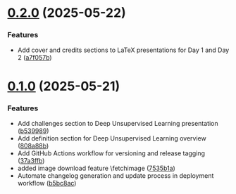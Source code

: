 # [0.2.0](https://github.com/KAUST-Academy/KA-Computer-Vision-Courses/compare/v0.1.0...v0.2.0) (2025-05-22)


### Features

* Add cover and credits sections to LaTeX presentations for Day 1 and Day 2 ([a7f057b](https://github.com/KAUST-Academy/KA-Computer-Vision-Courses/commit/a7f057bf22ff44eb740348617bfe27100975a9dc))



# [0.1.0](https://github.com/KAUST-Academy/KA-Computer-Vision-Courses/compare/37a3ffb35c820d2aea22933a816401b4fdbe4f9d...v0.1.0) (2025-05-21)


### Features

* Add challenges section to Deep Unsupervised Learning presentation ([b539989](https://github.com/KAUST-Academy/KA-Computer-Vision-Courses/commit/b53998941efead1aeb8249cf3112fbad190d70f2))
* Add definition section for Deep Unsupervised Learning overview ([808a88b](https://github.com/KAUST-Academy/KA-Computer-Vision-Courses/commit/808a88ba92093333ed0118f15cb7a76db76e1d22))
* Add GitHub Actions workflow for versioning and release tagging ([37a3ffb](https://github.com/KAUST-Academy/KA-Computer-Vision-Courses/commit/37a3ffb35c820d2aea22933a816401b4fdbe4f9d))
* added image download feature \fetchimage ([7535b1a](https://github.com/KAUST-Academy/KA-Computer-Vision-Courses/commit/7535b1a3640a9e87e86901f76a31999a7fe863a6))
* Automate changelog generation and update process in deployment workflow ([b5bc8ac](https://github.com/KAUST-Academy/KA-Computer-Vision-Courses/commit/b5bc8ac238cac7f8897cec2af18cfba5f4703dc1))




